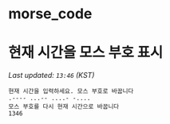 # morse_code
# 현재 시간을 모스 부호 표시
<!-- MORSE_TIME_START -->
_Last updated: `13:46` (KST)_

```
현재 시간을 입력하세요. 모스 부호로 바꿉니다
.---- ...-- ....- -....
모스 부호를 다시 현재 시간으로 바꿉니다
1346
```
<!-- MORSE_TIME_END -->
